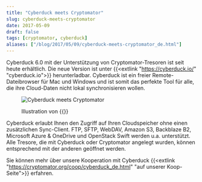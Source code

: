 ```yaml
---
title: "Cyberduck meets Cryptomator"
slug: cyberduck-meets-cryptomator
date: 2017-05-09
draft: false
tags: [cryptomator, cyberduck]
aliases: ["/blog/2017/05/09/cyberduck-meets-cryptomator_de.html"]
---
```

Cyberduck 6.0 mit der Unterstützung von Cryptomator-Tresoren ist seit heute erhältlich. Die neue Version ist unter {{<extlink "https://cyberduck.io/" "cyberduck.io">}} herunterladbar. Cyberduck ist ein freier Remote-Dateibrowser für Mac und Windows und ist somit das perfekte Tool für alle, die ihre Cloud-Daten nicht lokal synchronisieren wollen.

<figure class="text-center my-8">
  <img class="inline-block rounded mb-1" src="/img/coop/cyberduck-banner.jpg" srcset="/img/coop/cyberduck-banner.jpg 1x, /img/coop/cyberduck-banner@2x.jpg 2x" alt="Cyberduck meets Cryptomator"/>
  <figcaption>
    <p class="text-sm text-gray-500">Illustration von {{<extlink "https://ktoons.org" "Katharina Hagemann">}}</p>
  </figcaption>
</figure>

Cyberduck erlaubt Ihnen den Zugriff auf Ihren Cloudspeicher ohne einen zusätzlichen Sync-Client. FTP, SFTP, WebDAV, Amazon S3, Backblaze B2, Microsoft Azure & OneDrive und OpenStack Swift werden u.a. unterstützt. Alle Tresore, die mit Cyberduck oder Cryptomator angelegt wurden, können entsprechend mit der anderen geöffnet werden.

Sie können mehr über unsere Kooperation mit Cyberduck {{<extlink "https://cryptomator.org/coop/cyberduck_de.html" "auf unserer Koop-Seite">}} erfahren.
